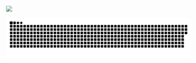 <a href=#><img src="namesvg"></a>
<div id="header" align="center">
  <a href=#><img src="culebra.svg"></a>
</div>
